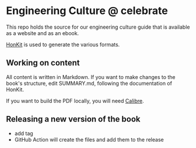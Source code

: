 # Engineering Culture @ celebrate

This repo holds the source for our engineering culture guide that is available as a website and as an ebook.

[HonKit](https://github.com/honkit/honkit) is used to generate the various formats. 

## Working on content

All content is written in Markdown. If you want to make changes to the book's structure, edit SUMMARY.md, following the
documentation of HonKit. 

If you want to build the PDF locally, you will need [Calibre](https://calibre-ebook.com/).

## Releasing a new version of the book

- add tag
- GitHub Action will create the files and add them to the release
